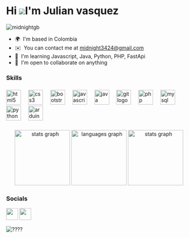 Hi ![](https://user-images.githubusercontent.com/18350557/176309783-0785949b-9127-417c-8b55-ab5a4333674e.gif)I'm Julian vasquez
======================================================================================================================================
<p align="left"> <img src="https://komarev.com/ghpvc/?username=midnightgb&label=Profile%20views&color=0e75b6&style=flat" alt="midnightgb" /> </p>


* 🌍  I'm based in Colombia
* ✉️  You can contact me at [midnight3424@gmail.com](mailto:midnight3424@gmail.com)
* 🧠  I'm learning Javascript, Java, Python, PHP, FastApi
* 🤝  I'm open to collaborate on anything

### Skills
###

<div align="left">
  <img src="https://cdn.jsdelivr.net/gh/devicons/devicon/icons/html5/html5-original.svg" height="40" alt="html5 logo"  />
  <img width="12" />
  <img src="https://cdn.jsdelivr.net/gh/devicons/devicon/icons/css3/css3-original.svg" height="40" alt="css3 logo"  />
  <img width="12" />
  <img src="https://cdn.jsdelivr.net/gh/devicons/devicon/icons/bootstrap/bootstrap-original.svg" height="40" alt="bootstrap logo"  />
  <img width="12" />
  <img src="https://cdn.jsdelivr.net/gh/devicons/devicon/icons/javascript/javascript-original.svg" height="40" alt="javascript logo"  />
  <img width="12" />
  <img src="https://cdn.jsdelivr.net/gh/devicons/devicon/icons/java/java-original.svg" height="40" alt="java logo"  />
  <img width="12" />
  <img src="https://cdn.simpleicons.org/git/F05032" height="40" alt="git logo"  />
  <img width="12" />
  <img src="https://cdn.simpleicons.org/php/777BB4" height="40" alt="php logo"  />
  <img width="12" />
  <img src="https://cdn.jsdelivr.net/gh/devicons/devicon/icons/mysql/mysql-original.svg" height="40" alt="mysql logo"  />
  <img width="12" />
  <!-- <img src="https://cdn.simpleicons.org/codeigniter/EF4223" height="40" alt="codeigniter logo"  /> -->
  <img width="12" />
  <img src="https://cdn.jsdelivr.net/gh/devicons/devicon/icons/python/python-original.svg" height="40" alt="python logo"  />
  <img width="12" />
  <img src="https://cdn.simpleicons.org/arduino/00979D" height="40" alt="arduino logo"  />
</div>

###

<div align="center">
  <img src="https://readme-stats-two-pi.vercel.app/api?username=midnightgb&show_icons=true&include_all_commits=true&hide_border=true&theme=dark&locale=en&hide_border=false&order=1&count_private=true" height="150" alt="stats graph"  />
  <img src="https://readme-stats-two-pi.vercel.app/api/top-langs?username=midnightgb&locale=en&hide_title=false&layout=compact&card_width=320&langs_count=6&theme=dark&hide_border=false&order=2&exclude_repo=AssistantPractice,readme-stats" height="150" alt="languages graph"  />
   <img src="https://github-readme-stats.vercel.app/api/wakatime?username=midnightgb&theme=dark&langs_count=5" height="150" alt="stats graph"/>
</div>

###

### Socials

<p align="left"> 
  <a href="#" rel="noreferrer"><img src="https://raw.githubusercontent.com/danielcranney/readme-generator/main/public/icons/socials/github.svg" width="32" height="32" /></a> 
  <a href="https://www.twitch.tv/midnight_gb" target="_blank" rel="noreferrer"><img src="https://raw.githubusercontent.com/danielcranney/readme-generator/main/public/icons/socials/twitch.svg" width="32" height="32" /></a></p>

  <img src="https://raw.githubusercontent.com/midnightgb/midnightgb/output/github-contribution-grid-snake-dark.svg" alt="????" />
<!---
### Support Me
-->
<!---
<a href="https://www.buymeacoffee.com/midnightgb"><img src="https://cdn.buymeacoffee.com/buttons/v2/default-yellow.png" width="200" /></a>
-->
